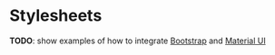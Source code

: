 # Stylesheets

**TODO**: show examples of how to integrate [Bootstrap](http://getbootstrap.com/) and [Material UI](http://www.material-ui.com/)
